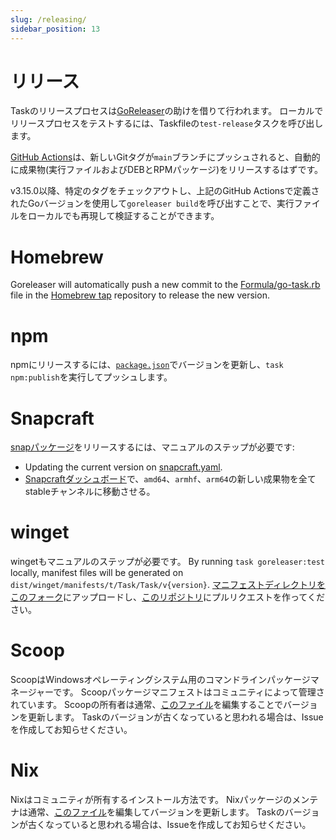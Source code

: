 ```yaml
---
slug: /releasing/
sidebar_position: 13
---
```


# リリース

Taskのリリースプロセスは[GoReleaser][goreleaser]の助けを借りて行われます。 ローカルでリリースプロセスをテストするには、Taskfileの`test-release`タスクを呼び出します。

[GitHub Actions](https://github.com/newrelic-forks/task/actions)は、新しいGitタグが`main`ブランチにプッシュされると、自動的に成果物(実行ファイルおよびDEBとRPMパッケージ)をリリースするはずです。

v3.15.0以降、特定のタグをチェックアウトし、上記のGitHub Actionsで定義されたGoバージョンを使用して`goreleaser build`を呼び出すことで、実行ファイルをローカルでも再現して検証することができます。

# Homebrew

Goreleaser will automatically push a new commit to the [Formula/go-task.rb][gotaskrb] file in the [Homebrew tap][homebrewtap] repository to release the new version.

# npm

npmにリリースするには、[`package.json`][packagejson]でバージョンを更新し、`task npm:publish`を実行してプッシュします。

# Snapcraft

[snapパッケージ][snappackage]をリリースするには、マニュアルのステップが必要です:

- Updating the current version on [snapcraft.yaml][snapcraftyaml].
- [Snapcraftダッシュボード][snapcraftdashboard]で、`amd64`、`armhf`、`arm64`の新しい成果物を全てstableチャンネルに移動させる。

# winget

wingetもマニュアルのステップが必要です。 By running `task goreleaser:test` locally, manifest files will be generated on `dist/winget/manifests/t/Task/Task/v{version}`. [マニフェストディレクトリをこのフォーク](https://github.com/go-task/winget-pkgs/tree/master/manifests/t/Task/Task)にアップロードし、[このリポジトリ](https://github.com/microsoft/winget-pkgs)にプルリクエストを作ってください。

# Scoop

ScoopはWindowsオペレーティングシステム用のコマンドラインパッケージマネージャーです。 Scoopパッケージマニフェストはコミュニティによって管理されています。 Scoopの所有者は通常、[このファイル](https://github.com/ScoopInstaller/Main/blob/master/bucket/task.json)を編集することでバージョンを更新します。 Taskのバージョンが古くなっていると思われる場合は、Issueを作成してお知らせください。

# Nix

Nixはコミュニティが所有するインストール方法です。 Nixパッケージのメンテナは通常、[このファイル](https://github.com/NixOS/nixpkgs/blob/nixos-unstable/pkgs/development/tools/go-task/default.nix)を編集してバージョンを更新します。 Taskのバージョンが古くなっていると思われる場合は、Issueを作成してお知らせください。

<!-- prettier-ignore-start -->

<!-- prettier-ignore-end -->
[goreleaser]: https://goreleaser.com/
[homebrewtap]: https://github.com/go-task/homebrew-tap
[gotaskrb]: https://github.com/go-task/homebrew-tap/blob/main/Formula/go-task.rb
[packagejson]: https://github.com/newrelic-forks/task/blob/main/package.json#L3
[snappackage]: https://github.com/go-task/snap
[snapcraftyaml]: https://github.com/go-task/snap/blob/main/snap/snapcraft.yaml#L2
[snapcraftdashboard]: https://snapcraft.io/task/releases
